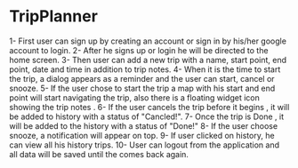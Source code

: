 # TripPlanner
 1- First user can sign up by creating an account or sign in by his/her google account to login.
 2- After he signs up or login he will be directed to the home screen. 
 3- Then user can add a new trip with a name, start point, end point,  date and time in addition to trip notes. 
 4- When it is the time to start the trip, a dialog  appears  as a reminder and the user can start, cancel or snooze. 
 5- If the user chose to start the trip a map with his start and end point will start navigating the trip, also there is a floating widget icon  showing the trip notes . 
 6- If the user cancels the trip before it begins , it will be added to history with a status of "Cancled!".
 7- Once the trip is Done , it will be added to the history with a status of "Done!" 
 8- If the user choose snooze, a notification  will appear on top. 
 9- If user clicked on history, he can view all his history trips. 
 10- User can logout from the application and all data will be saved until the comes back again.
